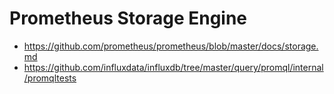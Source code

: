 # Prometheus Storage Engine

- https://github.com/prometheus/prometheus/blob/master/docs/storage.md
- https://github.com/influxdata/influxdb/tree/master/query/promql/internal/promqltests